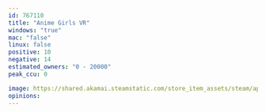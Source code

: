 ```yaml
---
id: 767110
title: "Anime Girls VR"
windows: "true"
mac: "false"
linux: false
positive: 10
negative: 14
estimated_owners: "0 - 20000"
peak_ccu: 0

image: https://shared.akamai.steamstatic.com/store_item_assets/steam/apps/767110/header.jpg?t=1514046688
opinions:
---
```

